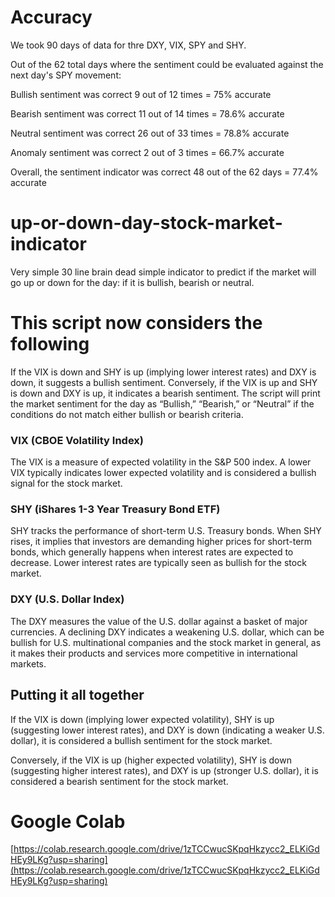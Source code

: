 # Accuracy
We took 90 days of data for thre DXY, VIX, SPY and SHY.

Out of the 62 total days where the sentiment could be evaluated against the next day's SPY movement:

Bullish sentiment was correct 9 out of 12 times = 75% accurate

Bearish sentiment was correct 11 out of 14 times = 78.6% accurate

Neutral sentiment was correct 26 out of 33 times = 78.8% accurate

Anomaly sentiment was correct 2 out of 3 times = 66.7% accurate

Overall, the sentiment indicator was correct 48 out of the 62 days = 77.4% accurate

# up-or-down-day-stock-market-indicator
Very simple 30 line brain dead simple indicator to predict if the market will go up or down for the day: if it is bullish, bearish or neutral. 

# This script now considers the following
If the VIX is down and SHY is up (implying lower interest rates) and DXY is down, it suggests a bullish sentiment.
Conversely, if the VIX is up and SHY is down and DXY is up, it indicates a bearish sentiment.
The script will print the market sentiment for the day as “Bullish,” “Bearish,” or “Neutral” if the conditions do not match either bullish or bearish criteria.

### VIX (CBOE Volatility Index)

The VIX is a measure of expected volatility in the S&P 500 index.
A lower VIX typically indicates lower expected volatility and is considered a bullish signal for the stock market.


### SHY (iShares 1-3 Year Treasury Bond ETF)

SHY tracks the performance of short-term U.S. Treasury bonds.
When SHY rises, it implies that investors are demanding higher prices for short-term bonds, which generally happens when interest rates are expected to decrease.
Lower interest rates are typically seen as bullish for the stock market.


### DXY (U.S. Dollar Index)

The DXY measures the value of the U.S. dollar against a basket of major currencies.
A declining DXY indicates a weakening U.S. dollar, which can be bullish for U.S. multinational companies and the stock market in general, as it makes their products and services more competitive in international markets.



## Putting it all together

If the VIX is down (implying lower expected volatility), SHY is up (suggesting lower interest rates), and DXY is down (indicating a weaker U.S. dollar), it is considered a bullish sentiment for the stock market.

Conversely, if the VIX is up (higher expected volatility), SHY is down (suggesting higher interest rates), and DXY is up (stronger U.S. dollar), it is considered a bearish sentiment for the stock market.

# Google Colab 
[https://colab.research.google.com/drive/1zTCCwucSKpqHkzycc2_ELKiGdHEy9LKg?usp=sharing](https://colab.research.google.com/drive/1zTCCwucSKpqHkzycc2_ELKiGdHEy9LKg?usp=sharing)
